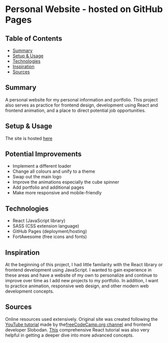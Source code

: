 # Personal Website - hosted on GitHub Pages

## Table of Contents
* [Summary](#summary)
* [Setup & Usage](#setup-&-usage)
* [Technologies](#technologies)
* [Inspiration](#inspiration)
* [Sources](#sources)

## Summary
A personal website for my personal information and portfolio. This project also serves as practice for frontend design, development using React and frontend animation, and a place to direct potential job opportunities.

## Setup & Usage
The site is hosted [here](https://jpaetsch.github.io/)

## Potential Improvements
* Implement a different loader
* Change all colours and unify to a theme
* Swap out the main logo
* Improve the animations especially the cube spinner
* Add portfolio and additional pages
* Make more responsive and mobile-friendly

## Technologies
* React (JavaScript library)
* SASS (CSS extension language)
* GitHub Pages (deployment/hosting)
* FortAwesome (free icons and fonts)

## Inspiration
At the beginning of this project, I had little familarity with the React library or frontend development using JavaScript. I wanted to gain experience in these areas and have a website of my own to personalize and continue to improve over time as I add new projects to my portfolio. In addition, I want to practice animation, responsive web design, and other modern web development concepts.

## Sources
Online resources used extensively.
Original site was created following the [YouTube tutorial](https://www.youtube.com/watch?v=bmpI252DmiI) made by the[freeCodeCamp.org channel](https://www.youtube.com/channel/UC8butISFwT-Wl7EV0hUK0BQ) and frontend developer Slobodan.
[This](https://www.youtube.com/watch?v=4UZrsTqkcW4&ab_channel=freeCodeCamp.org) comprehensive React tutorial was also very helpful in getting a deeper dive into more advanced concepts.